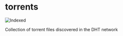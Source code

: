 torrents 
========
![Indexed](https://img.shields.io/badge/indexed-65058-blue)

Collection of torrent files discovered in the DHT network
